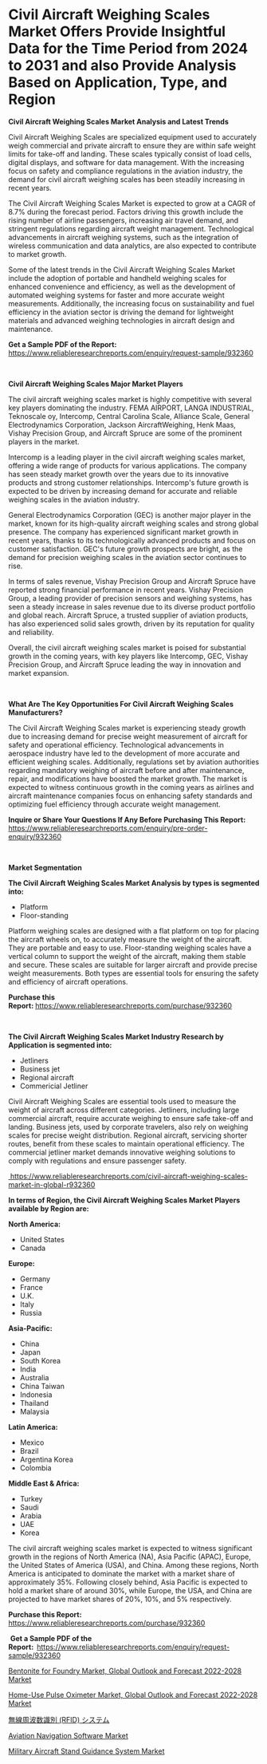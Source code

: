 <p><h1>Civil Aircraft Weighing Scales Market Offers Provide Insightful Data for the Time Period from 2024 to 2031 and also Provide Analysis Based on Application, Type, and Region</h1></p><p><strong>Civil Aircraft Weighing Scales Market Analysis and Latest Trends</strong></p>
<p><p>Civil Aircraft Weighing Scales are specialized equipment used to accurately weigh commercial and private aircraft to ensure they are within safe weight limits for take-off and landing. These scales typically consist of load cells, digital displays, and software for data management. With the increasing focus on safety and compliance regulations in the aviation industry, the demand for civil aircraft weighing scales has been steadily increasing in recent years.</p><p>The Civil Aircraft Weighing Scales Market is expected to grow at a CAGR of 8.7% during the forecast period. Factors driving this growth include the rising number of airline passengers, increasing air travel demand, and stringent regulations regarding aircraft weight management. Technological advancements in aircraft weighing systems, such as the integration of wireless communication and data analytics, are also expected to contribute to market growth.</p><p>Some of the latest trends in the Civil Aircraft Weighing Scales Market include the adoption of portable and handheld weighing scales for enhanced convenience and efficiency, as well as the development of automated weighing systems for faster and more accurate weight measurements. Additionally, the increasing focus on sustainability and fuel efficiency in the aviation sector is driving the demand for lightweight materials and advanced weighing technologies in aircraft design and maintenance.</p></p>
<p><strong>Get a Sample PDF of the Report:&nbsp;</strong> <a href="https://www.reliableresearchreports.com/enquiry/request-sample/932360">https://www.reliableresearchreports.com/enquiry/request-sample/932360</a></p>
<p>&nbsp;</p>
<p><strong>Civil Aircraft Weighing Scales Major Market Players</strong></p>
<p><p>The civil aircraft weighing scales market is highly competitive with several key players dominating the industry. FEMA AIRPORT, LANGA INDUSTRIAL, Teknoscale oy, Intercomp, Central Carolina Scale, Alliance Scale, General Electrodynamics Corporation, Jackson AircraftWeighing, Henk Maas, Vishay Precision Group, and Aircraft Spruce are some of the prominent players in the market.</p><p>Intercomp is a leading player in the civil aircraft weighing scales market, offering a wide range of products for various applications. The company has seen steady market growth over the years due to its innovative products and strong customer relationships. Intercomp's future growth is expected to be driven by increasing demand for accurate and reliable weighing scales in the aviation industry.</p><p>General Electrodynamics Corporation (GEC) is another major player in the market, known for its high-quality aircraft weighing scales and strong global presence. The company has experienced significant market growth in recent years, thanks to its technologically advanced products and focus on customer satisfaction. GEC's future growth prospects are bright, as the demand for precision weighing scales in the aviation sector continues to rise.</p><p>In terms of sales revenue, Vishay Precision Group and Aircraft Spruce have reported strong financial performance in recent years. Vishay Precision Group, a leading provider of precision sensors and weighing systems, has seen a steady increase in sales revenue due to its diverse product portfolio and global reach. Aircraft Spruce, a trusted supplier of aviation products, has also experienced solid sales growth, driven by its reputation for quality and reliability.</p><p>Overall, the civil aircraft weighing scales market is poised for substantial growth in the coming years, with key players like Intercomp, GEC, Vishay Precision Group, and Aircraft Spruce leading the way in innovation and market expansion.</p></p>
<p>&nbsp;</p>
<p><strong>What Are The Key Opportunities For Civil Aircraft Weighing Scales Manufacturers?</strong></p>
<p><p>The Civil Aircraft Weighing Scales market is experiencing steady growth due to increasing demand for precise weight measurement of aircraft for safety and operational efficiency. Technological advancements in aerospace industry have led to the development of more accurate and efficient weighing scales. Additionally, regulations set by aviation authorities regarding mandatory weighing of aircraft before and after maintenance, repair, and modifications have boosted the market growth. The market is expected to witness continuous growth in the coming years as airlines and aircraft maintenance companies focus on enhancing safety standards and optimizing fuel efficiency through accurate weight management.</p></p>
<p><strong>Inquire or Share Your Questions If Any Before Purchasing This Report:</strong> <a href="https://www.reliableresearchreports.com/enquiry/pre-order-enquiry/932360">https://www.reliableresearchreports.com/enquiry/pre-order-enquiry/932360</a></p>
<p>&nbsp;</p>
<p><strong>Market Segmentation</strong></p>
<p><strong>The Civil Aircraft Weighing Scales Market Analysis by types is segmented into:</strong></p>
<p><ul><li>Platform</li><li>Floor-standing</li></ul></p>
<p><p>Platform weighing scales are designed with a flat platform on top for placing the aircraft wheels on, to accurately measure the weight of the aircraft. They are portable and easy to use. Floor-standing weighing scales have a vertical column to support the weight of the aircraft, making them stable and secure. These scales are suitable for larger aircraft and provide precise weight measurements. Both types are essential tools for ensuring the safety and efficiency of aircraft operations.</p></p>
<p><strong>Purchase this Report:&nbsp;</strong><a href="https://www.reliableresearchreports.com/purchase/932360">https://www.reliableresearchreports.com/purchase/932360</a></p>
<p>&nbsp;</p>
<p><strong>The Civil Aircraft Weighing Scales Market Industry Research by Application is segmented into:</strong></p>
<p><ul><li>Jetliners</li><li>Business jet</li><li>Regional aircraft</li><li>Commericial Jetliner</li></ul></p>
<p><p>Civil Aircraft Weighing Scales are essential tools used to measure the weight of aircraft across different categories. Jetliners, including large commercial aircraft, require accurate weighing to ensure safe take-off and landing. Business jets, used by corporate travelers, also rely on weighing scales for precise weight distribution. Regional aircraft, servicing shorter routes, benefit from these scales to maintain operational efficiency. The commercial jetliner market demands innovative weighing solutions to comply with regulations and ensure passenger safety.</p></p>
<p><a href="https://www.reliableresearchreports.com/civil-aircraft-weighing-scales-market-in-global-r932360">&nbsp;https://www.reliableresearchreports.com/civil-aircraft-weighing-scales-market-in-global-r932360</a></p>
<p><strong>In terms of Region, the Civil Aircraft Weighing Scales Market Players available by Region are:</strong></p>
<p>
    <p> <strong> North America: </strong>
        <ul>
            <li>United States</li>
            <li>Canada</li>
        </ul>
        </p> 
    <p> <strong> Europe: </strong>
        <ul>
            <li>Germany</li>
            <li>France</li>
            <li>U.K.</li>
            <li>Italy</li>
            <li>Russia</li>
        </ul>
        </p> 
    <p> <strong> Asia-Pacific: </strong>
        <ul>
            <li>China</li>
            <li>Japan</li>
            <li>South Korea</li>
            <li>India</li>
            <li>Australia</li>
            <li>China Taiwan</li>
            <li>Indonesia</li>
            <li>Thailand</li>
            <li>Malaysia</li>
        </ul>
        </p> 
    <p> <strong> Latin America: </strong>
        <ul>
            <li>Mexico</li>
            <li>Brazil</li>
            <li>Argentina Korea</li>
            <li>Colombia</li>
        </ul>
        </p> 
    <p> <strong> Middle East & Africa: </strong>
        <ul>
            <li>Turkey</li>
            <li>Saudi</li>
            <li>Arabia</li>
            <li>UAE</li>
            <li>Korea</li>
        </ul>
    </p>
    </p>
<p><p>The civil aircraft weighing scales market is expected to witness significant growth in the regions of North America (NA), Asia Pacific (APAC), Europe, the United States of America (USA), and China. Among these regions, North America is anticipated to dominate the market with a market share of approximately 35%. Following closely behind, Asia Pacific is expected to hold a market share of around 30%, while Europe, the USA, and China are projected to have market shares of 20%, 10%, and 5% respectively.</p></p>
<p><strong>Purchase this Report: </strong><a href="https://www.reliableresearchreports.com/purchase/932360">https://www.reliableresearchreports.com/purchase/932360</a></p>
<p>&nbsp;<strong>Get a Sample PDF of the Report:&nbsp;&nbsp;</strong><a href="https://www.reliableresearchreports.com/enquiry/request-sample/932360">https://www.reliableresearchreports.com/enquiry/request-sample/932360</a></p>
<p><strong></strong></p>
<p><p><a href="https://issuu.com/reportprime-2/docs/bentonite-for-foundry-market-global_a51a18267d1e83">Bentonite for Foundry Market, Global Outlook and Forecast 2022-2028 Market</a></p><p><a href="https://issuu.com/reportprime-2/docs/home-use-pulse-oximeter-market-glob_4b485ab439c808">Home-Use Pulse Oximeter Market, Global Outlook and Forecast 2022-2028 Market</a></p><p><a href="https://medium.com/@hornbakerbarbara/radio-frequency-identification-rfid-%E3%82%B7%E3%82%B9%E3%83%86%E3%83%A0%E7%94%A3%E6%A5%AD%E3%81%AE%E6%B4%9E%E5%AF%9F%E3%83%AC%E3%83%9D%E3%83%BC%E3%83%88-%E3%83%A9%E3%82%B8%E3%82%AA%E5%91%A8%E6%B3%A2%E6%95%B0%E8%AD%98%E5%88%A5-rfid-%E3%82%B7%E3%82%B9%E3%83%86%E3%83%A0%E5%B8%82%E5%A0%B4%E3%81%AE%E3%83%88%E3%83%AC%E3%83%B3%E3%83%89-%E3%82%A2%E3%83%97%E3%83%AA%E3%82%B1%E3%83%BC%E3%82%B7%E3%83%A7%E3%83%B3-%E7%AB%B6%E4%BA%89%E9%A2%A8%E6%99%AF%E3%81%AE%E5%88%86%E6%9E%90-2024%E5%B9%B4-1c79f90f26f5">無線周波数識別 (RFID) システム</a></p><p><a href="https://medium.com/@sam.gray5456/aviation-navigation-software-market-a-global-and-regional-analysis-2024-2031-240df746f1fd">Aviation Navigation Software Market</a></p><p><a href="https://github.com/FassouRP/Market-Research-Report-List-6/blob/main/military-aircraft-stand-guidance-system-market.md">Military Aircraft Stand Guidance System Market</a></p></p>